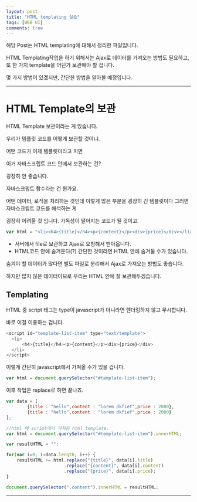```yaml
---
layout: post
title: "HTML templating 실습"
tags: [WEB UI]
comments: true
---
```

 
해당 Post는 HTML templating에 대해서 정리한 파일입니다.

HTML Templating작업을 하기 위해서는 Ajax로 데이터를 가져오는 방법도 필요하고, 또 한 가지 template을 어딘가 보관해야 할 겁니다.

몇 가지 방법이 있겠지만, 간단한 방법을 알아볼 예정입니다. 


---

# HTML Template의 보관

HTML Template 보관이라는 게 있습니다.

우리가 템플릿 코드를 어떻게 보관할 것이냐.

어떤 코드가 이제 템플릿이라고 치면

이거 자바스크립트 코드 안에서 보관하는 건?

굉장히 안 좋습니다.

자바스크립트 함수라는 건 뭔가요.

어떤 데이터, 로직을 처리하는 것인데 이렇게 많은 부분을 굉장히 긴 템플릿이다 그러면 자바스크립트 코드를 해석하는 게

굉장히 어려울 것 입니다. 가독성이 떨어지는 코드가 될 것이고.

```js
var html = "<li><h4>{title}</h4><p>{content}</p><div>{price}</div></li>";
```
* 서버에서 file로 보관하고 Ajax로 요청해서 받아옵니다.
* HTML코드 안에 숨겨둔다(?)
간단한 것이라면 HTML 안에 숨겨둘 수가 있습니다.

숨겨야 할 데이터가 많다면 별도 파일로 분리해서 Ajax로 가져오는 방법도 좋습니다.

하지만 많지 않은 데이터이므로 우리는 HTML 안에 잘 보관해두겠습니다.

## Templating

HTML 중 script 태그는 type이 javascript가 아니라면 렌더링하지 않고 무시합니다.

바로 이걸 이용하는 겁니다.

```js
<script id="template-list-item" type="text/template">
  <li>
      <h4>{title}</h4><p>{content}</p><div>{price}</div>
  </li>
</script>
```
이렇게 간단히 javascript에서 가져올 수가 있을 겁니다.

```js
var html = document.querySelector("#template-list-item");
```

이후 작업은 replace로 하면 끝나죠.

```js
var data = [
        {title : "hello",content : "lorem dkfief",price : 2000},
        {title : "hello",content : "lorem dkfief",price : 2000}
];

//html 에 script에서 가져온 html template.
var html = document.querySelector("#template-list-item").innerHTML;

var resultHTML = "";

for(var i=0; i<data.length; i++) {
    resultHTML += html.replace("{title}", data[i].title)
                      .replace("{content}", data[i].content)
                      .replace("{price}", data[i].price);
}

document.querySelector(".content").innerHTML = resultHTML;
```

---

